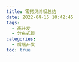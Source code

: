 ```yaml
---
title: 零拷贝终极总结
date: 2022-04-15 10:42:45
tags:
  - 高并发
  - 分布式锁
categories:
  - 后端开发
toc: true
---
```


